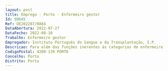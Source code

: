 ```yaml
--- 
layout: post
title: Emprego - Porto - Enfermeiro gestor
Id: 99645
Ref: OE202207/0884
DataAbertura: 2022-07-27
DataFecho: 2022-08-10
Trabalho: Enfermeiro gestor
Empregador: Instituto Português do Sangue e da Transplantação, I.P.
Descricao: Para além das funções inerentes às categorias de enfermeiro e de enfermeiro especialista, ao enfermeiro gestor, cujo conteúdo funcional integra, na generalidade, as funções de planeamento, organização, direção e avaliação dos cuidados de enfermagem, utilizando um modelo facilitador do desenvolvimento organizacional e promotor da qualidade e segurança, compete ainda e em especial executar as funções elencadas no artigo 10.º B do Decreto Lei n.º 248 2009, de 22 de setembro, na redação conferida pelo Decreto Lei n.º 71 2019, de 27 de maio.
CodigoPostal: 4200-139 PORTO
Concelho: Porto
Distrito: Porto
--- 
```

